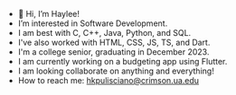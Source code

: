 - 👋 Hi, I’m Haylee!
- I’m interested in Software Development.
- I am best with C, C++, Java, Python, and SQL.
- I've also worked with HTML, CSS, JS, TS, and Dart.
- I'm a college senior, graduating in December 2023.
- I am currently working on a budgeting app using Flutter.
- I am looking collaborate on anything and everything!
- How to reach me: hkpulisciano@crimson.ua.edu
